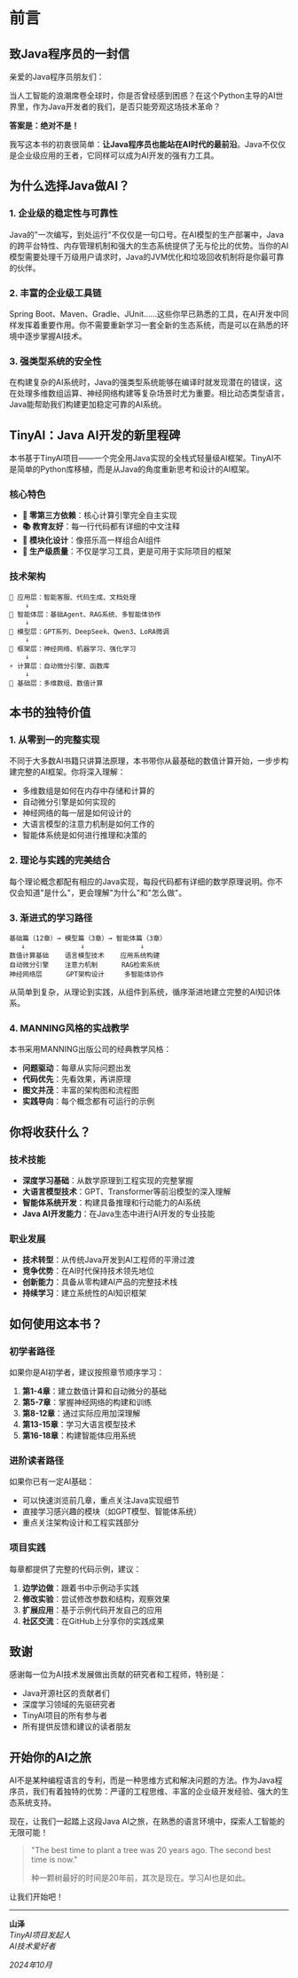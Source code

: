 # 前言

## 致Java程序员的一封信

亲爱的Java程序员朋友们：

当人工智能的浪潮席卷全球时，你是否曾经感到困惑？在这个Python主导的AI世界里，作为Java开发者的我们，是否只能旁观这场技术革命？

**答案是：绝对不是！**

我写这本书的初衷很简单：**让Java程序员也能站在AI时代的最前沿**。Java不仅仅是企业级应用的王者，它同样可以成为AI开发的强有力工具。

## 为什么选择Java做AI？

### 1. 企业级的稳定性与可靠性

Java的"一次编写，到处运行"不仅仅是一句口号。在AI模型的生产部署中，Java的跨平台特性、内存管理机制和强大的生态系统提供了无与伦比的优势。当你的AI模型需要处理千万级用户请求时，Java的JVM优化和垃圾回收机制将是你最可靠的伙伴。

### 2. 丰富的企业级工具链

Spring Boot、Maven、Gradle、JUnit......这些你早已熟悉的工具，在AI开发中同样发挥着重要作用。你不需要重新学习一套全新的生态系统，而是可以在熟悉的环境中逐步掌握AI技术。

### 3. 强类型系统的安全性

在构建复杂的AI系统时，Java的强类型系统能够在编译时就发现潜在的错误，这在处理多维数组运算、神经网络构建等复杂场景时尤为重要。相比动态类型语言，Java能帮助我们构建更加稳定可靠的AI系统。

## TinyAI：Java AI开发的新里程碑

本书基于TinyAI项目——一个完全用Java实现的全栈式轻量级AI框架。TinyAI不是简单的Python库移植，而是从Java的角度重新思考和设计的AI框架。

### 核心特色

- **🎯 零第三方依赖**：核心计算引擎完全自主实现
- **📚 教育友好**：每一行代码都有详细的中文注释
- **🧩 模块化设计**：像搭乐高一样组合AI组件
- **🚀 生产级质量**：不仅是学习工具，更是可用于实际项目的框架

### 技术架构

```
🎯 应用层：智能客服、代码生成、文档处理
    ↓
🤖 智能体层：基础Agent、RAG系统、多智能体协作
    ↓  
🧠 模型层：GPT系列、DeepSeek、Qwen3、LoRA微调
    ↓
🚀 框架层：神经网络、机器学习、强化学习
    ↓
⚡ 计算层：自动微分引擎、函数库
    ↓
🧮 基础层：多维数组、数值计算
```

## 本书的独特价值

### 1. 从零到一的完整实现

不同于大多数AI书籍只讲算法原理，本书带你从最基础的数值计算开始，一步步构建完整的AI框架。你将深入理解：

- 多维数组是如何在内存中存储和计算的
- 自动微分引擎是如何实现的  
- 神经网络的每一层是如何设计的
- 大语言模型的注意力机制是如何工作的
- 智能体系统是如何进行推理和决策的

### 2. 理论与实践的完美结合

每个理论概念都配有相应的Java实现，每段代码都有详细的数学原理说明。你不仅会知道"是什么"，更会理解"为什么"和"怎么做"。

### 3. 渐进式的学习路径

```
基础篇（12章）→ 模型篇（3章）→ 智能体篇（3章）
   ↓              ↓              ↓
数值计算基础    语言模型技术    应用系统构建
自动微分引擎    注意力机制      RAG检索系统  
神经网络层      GPT架构设计     多智能体协作
```

从简单到复杂，从理论到实践，从组件到系统，循序渐进地建立完整的AI知识体系。

### 4. MANNING风格的实战教学

本书采用MANNING出版公司的经典教学风格：

- **问题驱动**：每章从实际问题出发
- **代码优先**：先看效果，再讲原理
- **图文并茂**：丰富的架构图和流程图
- **实践导向**：每个概念都有可运行的示例

## 你将收获什么？

### 技术技能

- **深度学习基础**：从数学原理到工程实现的完整掌握
- **大语言模型技术**：GPT、Transformer等前沿模型的深入理解
- **智能体系统开发**：构建具备推理和行动能力的AI系统
- **Java AI开发能力**：在Java生态中进行AI开发的专业技能

### 职业发展

- **技术转型**：从传统Java开发到AI工程师的平滑过渡
- **竞争优势**：在AI时代保持技术领先地位
- **创新能力**：具备从零构建AI产品的完整技术栈
- **持续学习**：建立系统性的AI知识框架

## 如何使用这本书？

### 初学者路径

如果你是AI初学者，建议按照章节顺序学习：

1. **第1-4章**：建立数值计算和自动微分的基础
2. **第5-7章**：掌握神经网络的构建和训练
3. **第8-12章**：通过实际应用加深理解
4. **第13-15章**：学习大语言模型技术
5. **第16-18章**：构建智能体应用系统

### 进阶读者路径

如果你已有一定AI基础：

- 可以快速浏览前几章，重点关注Java实现细节
- 直接学习感兴趣的模块（如GPT模型、智能体系统）
- 重点关注架构设计和工程实践部分

### 项目实践

每章都提供了完整的代码示例，建议：

1. **边学边做**：跟着书中示例动手实践
2. **修改实验**：尝试修改参数和结构，观察效果
3. **扩展应用**：基于示例代码开发自己的应用
4. **社区交流**：在GitHub上分享你的实践成果

## 致谢

感谢每一位为AI技术发展做出贡献的研究者和工程师，特别是：

- Java开源社区的贡献者们
- 深度学习领域的先驱研究者
- TinyAI项目的所有参与者
- 所有提供反馈和建议的读者朋友

## 开始你的AI之旅

AI不是某种编程语言的专利，而是一种思维方式和解决问题的方法。作为Java程序员，我们有着独特的优势：严谨的工程思维、丰富的企业级开发经验、强大的生态系统支持。

现在，让我们一起踏上这段Java AI之旅，在熟悉的语言环境中，探索人工智能的无限可能！

> "The best time to plant a tree was 20 years ago. The second best time is now."
> 
> 种一颗树最好的时间是20年前，其次是现在。学习AI也是如此。

让我们开始吧！

---

**山泽**  
*TinyAI项目发起人*  
*AI技术爱好者*

*2024年10月*